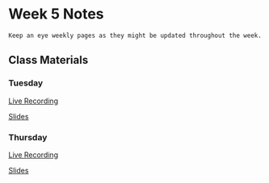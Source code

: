 Week 5 Notes
============================

```{note}
Keep an eye weekly pages as they might be updated throughout the week.
```

## Class Materials

### Tuesday

[Live Recording](https://uci.yuja.com/V/Video?v=3004492&node=10316909&a=193689427&autoplay=1)

<a href="../resources/INF_134_Week_5_Tu.pdf">Slides</a>

### Thursday

[Live Recording](https://uci.yuja.com/V/Video?v=3027346&node=10371033&a=417237596&autoplay=1)

<a href="../resources/INF_134_Week_5_Th.pdf">Slides</a>


